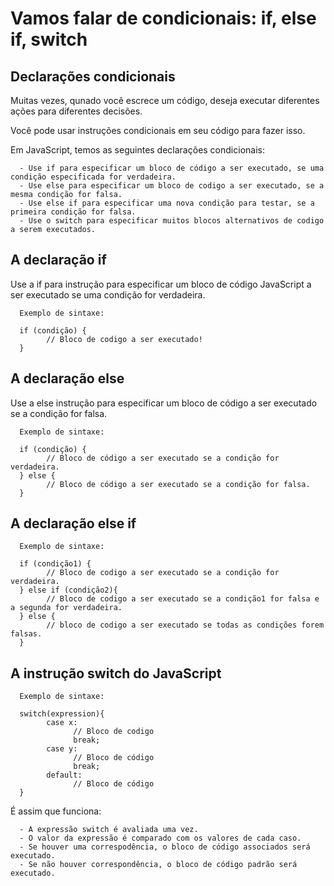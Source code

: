 # Vamos falar de condicionais: if, else if, switch

## Declarações condicionais 

Muitas vezes, qunado você escrece um código, deseja executar diferentes ações para diferentes decisões. 

Você pode usar instruções condicionais em seu código para fazer isso.

Em JavaScript, temos as seguintes declarações condicionais:

      - Use if para especificar um bloco de código a ser executado, se uma condição especificada for verdadeira. 
      - Use else para especificar um bloco de codigo a ser executado, se a mesma condição for falsa. 
      - Use else if para especificar uma nova condição para testar, se a primeira condição for falsa. 
      - Use o switch para especificar muitos blocos alternativos de codigo a serem executados. 


## A declaração if

Use a if para instrução para especificar um bloco de código JavaScript a ser executado se uma condição for verdadeira. 

      Exemplo de sintaxe:

      if (condição) {
            // Bloco de codigo a ser executado!
      }

## A declaração else

Use a else instrução para especificar um bloco de código a ser executado se a condição for falsa. 

      Exemplo de sintaxe:

      if (condição) {
            // Bloco de código a ser executado se a condição for verdadeira.
      } else {
            // Bloco de código a ser executado se a condição for falsa.
      }

## A declaração else if 

      Exemplo de sintaxe:

      if (condição1) {
            // Bloco de codigo a ser executado se a condição for verdadeira.
      } else if (condição2){
            // Bloco de codigo a ser executado se a condição1 for falsa e a segunda for verdadeira. 
      } else {
            // bloco de codigo a ser executado se todas as condições forem falsas. 
      }

## A instrução switch do JavaScript 

      Exemplo de sintaxe:

      switch(expression){
            case x:
                  // Bloco de codigo
                  break;
            case y:
                  // Bloco de código
                  break;
            default:
                  // Bloco de código
      }

É assim que funciona:

      - A expressão switch é avaliada uma vez. 
      - O valor da expressão é comparado com os valores de cada caso. 
      - Se houver uma correspodência, o bloco de código associados será executado. 
      - Se não houver correspondência, o bloco de código padrão será executado. 

  